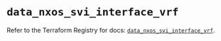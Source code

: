 # `data_nxos_svi_interface_vrf`

Refer to the Terraform Registry for docs: [`data_nxos_svi_interface_vrf`](https://registry.terraform.io/providers/ciscodevnet/nxos/0.5.10/docs/data-sources/svi_interface_vrf).
